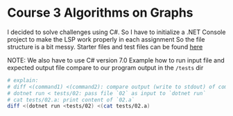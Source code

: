# Course 3 Algorithms on Graphs

I decided to solve challenges using C#.
So I have to initialize a .NET Console project to make the LSP work properly in each assignment
So the file structure is a bit messy.
Starter files and test files can be found [here](https://www.coursera.org/learn/algorithms-on-graphs/programming/AUd0k/programming-assignment-1-decomposition-of-graphs)

NOTE: We also have to use C# version 7.0
Example how to run input file and expected output file compare to our program output in the `/tests` dir

```bash
# explain:
# diff <(command1) <(command2): compare output (write to stdout) of command1 and command2
# dotnet run < tests/02: pass file `02` as input to `dotnet run`
# cat tests/02.a: print content of `02.a`
diff <(dotnet run <tests/02) <(cat tests/02.a)
```
